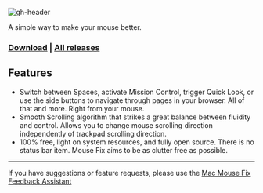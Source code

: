 ![gh-header](https://user-images.githubusercontent.com/40808343/109487686-d4d60680-7a84-11eb-8450-3f1294646f90.png)

<!-- # Mac Mouse Fix -->

A simple way to make your mouse better.

### [Download](http://www.mousefix.org) | [All releases](https://github.com/noah-nuebling/mac-mouse-fix/releases)

## Features

* Switch between Spaces, activate Mission Control, trigger Quick Look, or use the side buttons to navigate through pages in your browser. All of that and more. Right from your mouse.
* Smooth Scrolling algorithm that strikes a great balance between fluidity and control. Allows you to change mouse scrolling direction independently of trackpad scrolling direction.
* 100% free, light on system resources, and fully open source. There is no status bar item. Mouse Fix aims to be as clutter free as possible.

--- 
If you have suggestions or feature requests, please use the [Mac Mouse Fix Feedback Assistant](https://noah-nuebling.github.io/mac-mouse-fix-feedback-assistant/?type=other)
